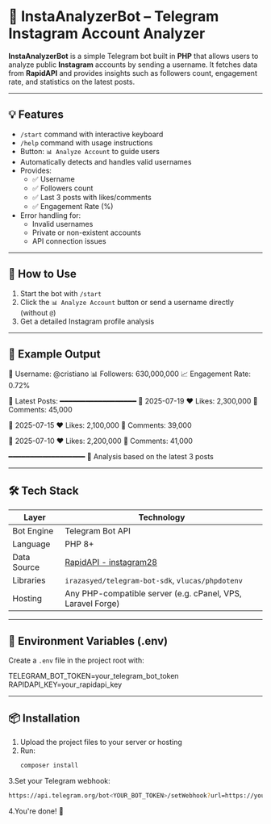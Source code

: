 # 🤖 InstaAnalyzerBot – Telegram Instagram Account Analyzer

**InstaAnalyzerBot** is a simple Telegram bot built in **PHP** that allows users to analyze public **Instagram** accounts by sending a username. It fetches data from **RapidAPI** and provides insights such as followers count, engagement rate, and statistics on the latest posts.

---

## 💡 Features

- `/start` command with interactive keyboard
- `/help` command with usage instructions
- Button: `📊 Analyze Account` to guide users
- Automatically detects and handles valid usernames
- Provides:
  - ✅ Username
  - ✅ Followers count
  - ✅ Last 3 posts with likes/comments
  - ✅ Engagement Rate (%)
- Error handling for:
  - Invalid usernames
  - Private or non-existent accounts
  - API connection issues

---

## 🚀 How to Use

1. Start the bot with `/start`
2. Click the `📊 Analyze Account` button or send a username directly (without `@`)
3. Get a detailed Instagram profile analysis

---

## 📸 Example Output

👤 Username: @cristiano
📊 Followers: 630,000,000
📈 Engagement Rate: 0.72%

📝 Latest Posts:
━━━━━━━━━━━━━━━━━━
📅 2025-07-19
❤️ Likes: 2,300,000
💬 Comments: 45,000

📅 2025-07-15
❤️ Likes: 2,100,000
💬 Comments: 39,000

📅 2025-07-10
❤️ Likes: 2,200,000
💬 Comments: 41,000

━━━━━━━━━━━━━━━━━━
📌 Analysis based on the latest 3 posts

---

## 🛠️ Tech Stack

| Layer        | Technology                          |
|--------------|-------------------------------------|
| Bot Engine   | Telegram Bot API                    |
| Language     | PHP 8+                              |
| Data Source  | [RapidAPI - instagram28](https://rapidapi.com/Glavier/api/instagram28) |
| Libraries    | `irazasyed/telegram-bot-sdk`, `vlucas/phpdotenv` |
| Hosting      | Any PHP-compatible server (e.g. cPanel, VPS, Laravel Forge) |

---

## 🔐 Environment Variables (.env)

Create a `.env` file in the project root with:

TELEGRAM_BOT_TOKEN=your_telegram_bot_token
RAPIDAPI_KEY=your_rapidapi_key

---

## 📦 Installation

1. Upload the project files to your server or hosting
2. Run:
   ```bash
   composer install
3.Set your Telegram webhook:
   ```bash
   https://api.telegram.org/bot<YOUR_BOT_TOKEN>/setWebhook?url=https://your-domain.com/
   ```
4.You're done! 🎉

